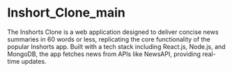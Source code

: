 # Inshort_Clone_main
The Inshorts Clone is a web application designed to deliver concise news summaries in 60 words or less, replicating the core functionality of the popular Inshorts app. Built with a tech stack including React.js, Node.js, and MongoDB, the app fetches news from APIs like NewsAPI, providing real-time updates.
